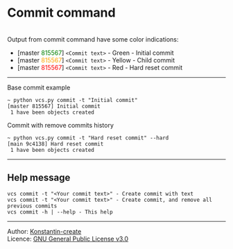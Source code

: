 # Commit command
<br>
Output from commit command have some color indications:

- [master <span style="color: green">815567</span>] `<Commit text>` - Green - Initial commit
- [master <span style="color: orange">815567</span>] `<Commit text>` - Yellow - Child commit
- [master <span style="color: red">815567</span>] `<Commit text>` - Red - Hard reset commit

___

Base commit example

```shell
~ python vcs.py commit -t "Initial commit"
[master 815567] Initial commit
 1 have been objects created
```
Commit with remove commits history
```shell
~ python vcs.py commit -t "Hard reset commit" --hard
[main 9c4138] Hard reset commit
 1 have been objects created
```

___

## Help message

```shell
vcs commit -t "<Your commit text>" - Create commit with text
vcs commit -t "<Your commit text>" - Create commit, and remove all previous commits
vcs commit -h | --help - This help
```

___

Author: [Konstantin-create](https://github.com/Konstantin-create)
\
Licence: [GNU General Public License v3.0](/LICENSE)

